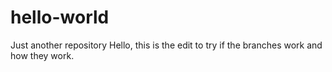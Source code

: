 # hello-world
Just another repository
Hello, this is the edit to try if the branches work and how they work.
